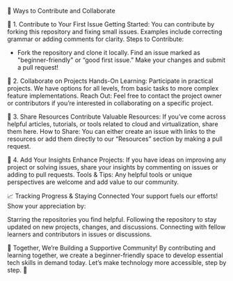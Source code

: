 🚀 Ways to Contribute and Collaborate

💛 1. Contribute to Your First Issue
Getting Started: You can contribute by forking this repository and fixing small issues. Examples include correcting grammar or adding comments for clarity.
Steps to Contribute:

- Fork the repository and clone it locally.
Find an issue marked as "beginner-friendly" or “good first issue.”
Make your changes and submit a pull request!

💛 2. Collaborate on Projects
Hands-On Learning: Participate in practical projects. We have options for all levels, from basic tasks to more complex feature implementations.
Reach Out: Feel free to contact the project owner or contributors if you’re interested in collaborating on a specific project.

💛 3. Share Resources
Contribute Valuable Resources: If you’ve come across helpful articles, tutorials, or tools related to cloud and virtualization, share them here.
How to Share: You can either create an issue with links to the resources or add them directly to our “Resources” section by making a pull request.

💛 4. Add Your Insights
Enhance Projects: If you have ideas on improving any project or solving issues, share your insights by commenting on issues or adding to pull requests.
Tools & Tips: Any helpful tools or unique perspectives are welcome and add value to our community.


📈 Tracking Progress & Staying Connected
Your support fuels our efforts! Show your appreciation by:

Starring the repositories you find helpful.
Following the repository to stay updated on new projects, changes, and discussions.
Connecting with fellow learners and contributors in issues or discussions.

🌟 Together, We’re Building a Supportive Community!
By contributing and learning together, we create a beginner-friendly space to develop essential tech skills in demand today. Let’s make technology more accessible, step by step. 🌼

